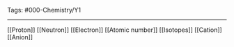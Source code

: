 Tags: #000-Chemistry/Y1 

---
[[Proton]]
[[Neutron]]
[[Electron]]
[[Atomic number]]
[[Isotopes]]
[[Cation]]
[[Anion]]
